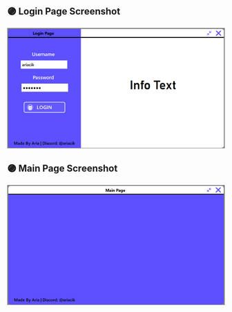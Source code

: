 ## 🟣 Login Page Screenshot
<img src="LoginPage.png" width="auto">

## 🟣 Main Page Screenshot
<img src="MainPage.png" width="auto">
